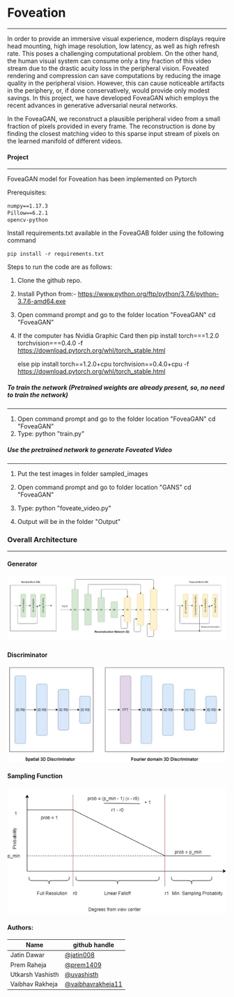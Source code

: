 # Foveation
____________________________________________________________________________________________________

In order to provide an immersive visual experience, modern displays require head mounting, high image resolution, low latency, as well as high refresh rate. This poses a challenging computational problem. On the other hand, the human visual system can consume only a tiny fraction of this video stream due to the drastic acuity loss in the peripheral vision. Foveated rendering and compression can save computations by reducing the image quality in the peripheral vision. However, this can cause noticeable
artifacts in the periphery, or, if done conservatively, would provide only modest savings. In this project, we have developed FoveaGAN which employs the recent advances in generative adversarial neural networks. 

In the FoveaGAN, we reconstruct a plausible peripheral video from a small fraction of pixels provided in every frame. The reconstruction is done by finding the closest matching video to this sparse input stream of pixels on the learned manifold of different videos.

#### Project
____________________________________________________________________________________________________

FoveaGAN model for Foveation has been implemented on Pytorch <br/>

Prerequisites:
```
numpy==1.17.3
Pillow==6.2.1
opencv-python

```
Install requirements.txt available in the FoveaGAB folder using the following command
```
pip install -r requirements.txt
```

Steps to run the code are as follows:

1. Clone the github repo.

2. Install Python from:-
        https://www.python.org/ftp/python/3.7.6/python-3.7.6-amd64.exe

3. Open command prompt and go to the folder location "FoveaGAN"
        cd "FoveaGAN"

4. If the  computer has Nvidia Graphic Card then
        pip install torch===1.2.0 torchvision===0.4.0 -f https://download.pytorch.org/whl/torch_stable.html

    else 
        pip install torch==1.2.0+cpu torchvision==0.4.0+cpu -f https://download.pytorch.org/whl/torch_stable.html

##### To train the network (Pretrained weights are already present, so, no need to train the network)
____________________________________________________________________________________________________

1. Open command prompt and go to the folder location "FoveaGAN"
        cd "FoveaGAN"
2. Type:
        python "train.py"
        
##### Use the pretrained network to generate Foveated Video
____________________________________________________________________________________________________
1. Put the test images in folder sampled_images

2. Open command prompt and go to folder location "GANS"
        cd "FoveaGAN"
        
3. Type:
        python "foveate_video.py"
        
4. Output will be in the folder "Output"

### Overall Architecture
____________________________________________________________________________________________________

#### Generator

![Generator](https://github.com/jatin008/Foveation/blob/master/Assets/Generator.JPG)

#### Discriminator

![Discriminator](https://github.com/jatin008/Foveation/blob/master/Assets/Descriminatior.JPG)

#### Sampling Function

![Sampling Function](https://github.com/jatin008/Foveation/blob/master/Assets/Sampling_Function.JPG)


#### Authors:

| Name | github handle |
| ---- | ------ |
| Jatin Dawar | [@jatin008](https://github.com/jatin008) |
| Prem Raheja     | [@prem1409](https://github.com/prem1409) |
| Utkarsh Vashisth     | [@uvashisth](https://github.com/uvashisth) |
| Vaibhav Rakheja | [@vaibhavrakheja11](https://github.com/vaibhavrakheja11) |

